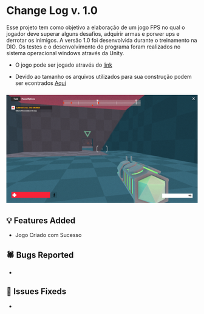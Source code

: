 # Change Log v. 1.0
Esse projeto tem como objetivo a elaboração de um jogo FPS no qual o jogador deve superar alguns desafios, adquirir armas e porwer ups e derrotar os inimigos. A versão 1.0 foi desenvolvida durante o treinamento na DIO. Os testes e o desenvolvimento do programa foram realizados no sistema operacional windows através da Unity.

- O jogo pode ser jogado através do [link](https://play.unity.com/mg/fps/webgl-builds-380714)

- Devido ao tamanho os arquivos utilizados para sua construção podem ser econtrados [Aqui](https://mega.nz/folder/tbgT2JDC#d0hx9IYcq07SutFhdBpQRg)

### <img src="https://github.com/Igor-Wolf/Meu-Primeiro-Jogo-FPS/blob/main/My%20First%20FPS%20-%20Unity%20Play.png" width="1000">

## 💡 Features Added

- Jogo Criado com Sucesso
  

## 🕷️ Bugs Reported

-

## 🔧 Issues Fixeds

- 
